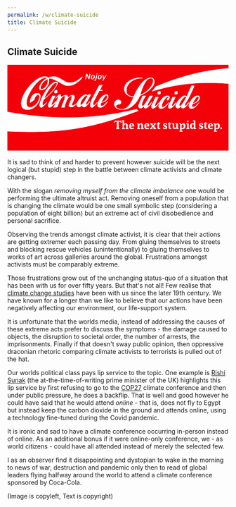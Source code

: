 ```yaml
---
permalink: /w/climate-suicide
title: Climate Suicide
---
```


## Climate Suicide

<img src="/f/i/climate-suicide.svg"/>

It is sad to think of and harder to prevent however suicide will be the next logical (but stupid) step in the battle between climate activists and climate changers.

With the slogan *removing myself from the climate imbalance* one would be performing the ultimate altruist act. Removing oneself from a population that is changing the climate would be one small symbolic step (considering a population of eight billion) but an extreme act of civil disobedience and personal sacrifice.

Observing the trends amongst climate activist, it is clear that their actions are getting extremer each passing day. From gluing themselves to streets and blocking rescue vehicles (unintentionally) to gluing themselves to works of art across galleries around the global. Frustrations amongst activists must be comparably extreme. 

Those frustrations grow out of the unchanging status-quo of a situation that has been with us for over fifty years. But that's not all! Few realise that [climate change studies](https://en.wikipedia.org/wiki/History_of_climate_change_science) have been with us since the later 19th century. We have known for a longer than we like to believe that our actions have been negatively affecting our environment, our life-support system.

It is unfortunate that the worlds media, instead of addressing the causes of these extreme acts prefer to discuss the symptoms - the damage caused to objects, the disruption to societal order, the number of arrests, the imprisonments. Finally if that doesn't sway public opinion, then oppressive draconian rhetoric comparing climate activists to terrorists is pulled out of the hat.

Our worlds political class pays lip service to the topic. One example is [Rishi Sunak](https://en.wikipedia.org/wiki/Rishi_Sunak) (the at-the-time-of-writing prime minister of the UK) highlights this lip service by first refusing to go to the [COP27](https://en.wikipedia.org/wiki/2022_United_Nations_Climate_Change_Conference) climate conference and then under public pressure, he does a backflip. That is well and good however he could have said that he would attend *online* - that is, does not fly to Egypt but instead keep the carbon dioxide in the ground and attends online, using a technology fine-tuned during the Covid pandemic.

It is ironic and sad to have a climate conference occurring in-person instead of online. As an additional bonus if it were  online-only conference, we - as world citizens - could have all attended instead of merely the selected few.

I as an observer find it disappointing and dystopian to wake in the morning to news of war, destruction and pandemic only then to read of global leaders flying halfway around the world to attend a climate conference sponsored by Coca-Cola.

(Image is copyleft, Text is copyright)
